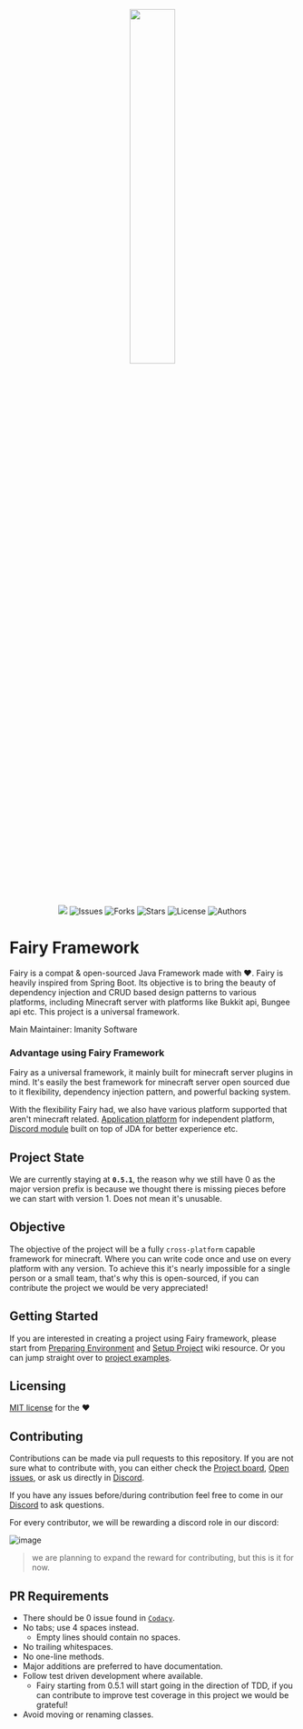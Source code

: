<p align="center">
  <img width="40%" height="40%" src="https://i.imgur.com/Ix9w2No.png">
  <br> <br>
  <a href="https://www.codacy.com/gh/FairyProject/fairy/dashboard?utm_source=github.com&amp;utm_medium=referral&amp;utm_content=FairyProject/fairy&amp;utm_campaign=Badge_Grade"><img src="https://app.codacy.com/project/badge/Grade/521e578f30d64d7d9e4d4eb30057c086"/></a>
  <a><img alt="Issues" src="https://img.shields.io/github/issues/FairyProject/fairy"></a>
  <a><img alt="Forks" src="https://img.shields.io/github/forks/FairyProject/fairy"></a>
  <a><img alt="Stars" src="https://img.shields.io/github/stars/FairyProject/fairy"></a>
  <a><img alt="License" src="https://img.shields.io/github/license/FairyProject/fairy"></a>
  <a><img alt="Authors" src="https://img.shields.io/badge/Authors-LeeGod-blue"></a>  
</p>

# Fairy Framework
Fairy is a compat &amp; open-sourced Java Framework made with ♥. Fairy is heavily inspired from Spring Boot. 
Its objective is to bring the beauty of dependency injection and CRUD based design patterns to various platforms, including Minecraft server with platforms like Bukkit api, Bungee api etc. This project is a universal framework.

Main Maintainer: Imanity Software

### Advantage using Fairy Framework
Fairy as a universal framework, it mainly built for minecraft server plugins in mind. It's easily the best framework for minecraft server open sourced due to it flexibility, dependency injection pattern, and powerful backing system. 

With the flexibility Fairy had, we also have various platform supported that aren't minecraft related. [Application platform](https://github.com/FairyProject/fairy/tree/v5/io.fairyproject.platforms/app-platform) for independent platform, [Discord module]() built on top of JDA for better experience etc.

## Project State
We are currently staying at **`0.5.1`**, the reason why we still have 0 as the major version prefix is because we thought there is missing pieces before we can start with version 1.
Does not mean it's unusable.

## Objective
The objective of the project will be a fully `cross-platform` capable framework for minecraft. 
Where you can write code once and use on every platform with any version.
To achieve this it's nearly impossible for a single person or a small team, that's why this is open-sourced, if you can contribute the project we would be very appreciated!

## Getting Started
If you are interested in creating a project using Fairy framework, please start from [Preparing Environment](https://github.com/FairyProject/fairy/wiki/Preparing-Environment) and [Setup Project](https://github.com/FairyProject/fairy/wiki/Setup-Project) wiki resource.
Or you can jump straight over to [project examples](). 

## Licensing
[MIT license](https://github.com/FairyProject/fairy/blob/v5/LICENSE) for the **♥**

## Contributing
Contributions can be made via pull requests to this repository.
If you are not sure what to contribute with, you can either check the 
[Project board](https://github.com/FairyProject/fairy/projects), 
[Open issues](https://github.com/FairyProject/fairy/issues), 
or ask us directly in [Discord](https://discord.gg/GBZKR3n).

If you have any issues before/during contribution feel free to come in our [Discord](https://discord.gg/GBZKR3n) to ask questions.

For every contributor, we will be rewarding a discord role in our discord:

![image](https://user-images.githubusercontent.com/36093806/145171823-ffa0179c-1566-4037-b8a5-427b8b068396.png)

> we are planning to expand the reward for contributing, but this is it for now.
 
PR Requirements
-----------------
  * There should be 0 issue found in [`Codacy`](https://app.codacy.com/gh/FairyProject/fairy/dashboard?branch=v5).
  * No tabs; use 4 spaces instead.
    * Empty lines should contain no spaces.
  * No trailing whitespaces.
  * No one-line methods.
  * Major additions are preferred to have documentation.
  * Follow test driven development where available.
    * Fairy starting from 0.5.1 will start going in the direction of TDD, if you can contribute to improve test coverage in this project we would be grateful!
  * Avoid moving or renaming classes.